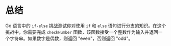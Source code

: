 # 总结

Go 语言中的 `if-else` 挑战测试你对使用 `if` 和 `else` 语句进行分支的知识。在这个挑战中，你需要完成 `checkNumber` 函数，该函数接受一个整数作为输入并返回一个字符串。如果数字是偶数，则返回 "even"，否则返回 "odd"。
